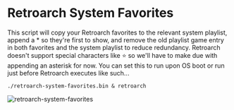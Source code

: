 # Retroarch System Favorites

This script will copy your Retroarch favorites to the relevant system playlist, append a * so they're first to show, and remove the old playlist game entry in both favorites and the system playlist to reduce redundancy. Retroarch doesn't support special characters like ⭐ so we'll have to make due with appending an asterisk for now.  You can set this to run upon OS boot or run just before Retroarch executes like such...

```./retroarch-system-favorites.bin & retroarch```  
  
  
![retroarch-system-favorites](https://github.com/new-penguin/retroarch-system-favorites/assets/139792946/a42c8da8-1a33-42c0-9ac1-3a0af1931ebd)
